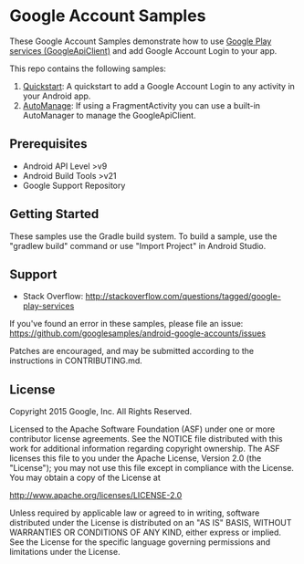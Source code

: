 Google Account Samples
============================

These Google Account Samples demonstrate how to use
[Google Play services (GoogleApiClient)](https://developer.android.com/reference/com/google/android/gms/common/api/GoogleApiClient.html)
and add Google Account Login to your app.

This repo contains the following samples:

1. [Quickstart](https://github.com/googlesamples/android-google-accounts/tree/master/QuickStart):
A quickstart to add a Google Account Login to any activity in your Android app.
2. [AutoManage](https://github.com/googlesamples/android-google-accounts/tree/master/AutoManage):
If using a FragmentActivity you can use a built-in AutoManager to manage the GoogleApiClient.

Prerequisites
--------------

- Android API Level >v9
- Android Build Tools >v21
- Google Support Repository

Getting Started
---------------

These samples use the Gradle build system. To build a sample, use the
"gradlew build" command or use "Import Project" in Android Studio.

Support
-------

- Stack Overflow: http://stackoverflow.com/questions/tagged/google-play-services

If you've found an error in these samples, please file an issue:
https://github.com/googlesamples/android-google-accounts/issues

Patches are encouraged, and may be submitted according to the instructions in
CONTRIBUTING.md.

License
-------

Copyright 2015 Google, Inc. All Rights Reserved.

Licensed to the Apache Software Foundation (ASF) under one or more contributor
license agreements.  See the NOTICE file distributed with this work for
additional information regarding copyright ownership.  The ASF licenses this
file to you under the Apache License, Version 2.0 (the "License"); you may not
use this file except in compliance with the License.  You may obtain a copy of
the License at

  http://www.apache.org/licenses/LICENSE-2.0

Unless required by applicable law or agreed to in writing, software
distributed under the License is distributed on an "AS IS" BASIS, WITHOUT
WARRANTIES OR CONDITIONS OF ANY KIND, either express or implied.  See the
License for the specific language governing permissions and limitations under
the License.
